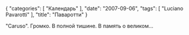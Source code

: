 {
   "categories": [
      "Календарь"
   ],
   "date": "2007-09-06",
   "tags": [
      "Luciano Pavarotti"
   ],
   "title": "Паваротти"
}

"Caruso". Громко. В полной тишине. В память о великом...
